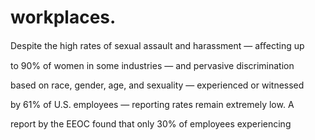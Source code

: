 # workplaces.

Despite the high rates of sexual assault and harassment — aﬀecting up

to 90% of women in some industries — and pervasive discrimination

based on race, gender, age, and sexuality — experienced or witnessed

by 61% of U.S. employees — reporting rates remain extremely low. A

report by the EEOC found that only 30% of employees experiencing